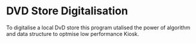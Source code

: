 # DVD Store Digitalisation

To digitalise a local DvD store this program utalised the power of algorithm and data structure to optmise low performance Kiosk.
